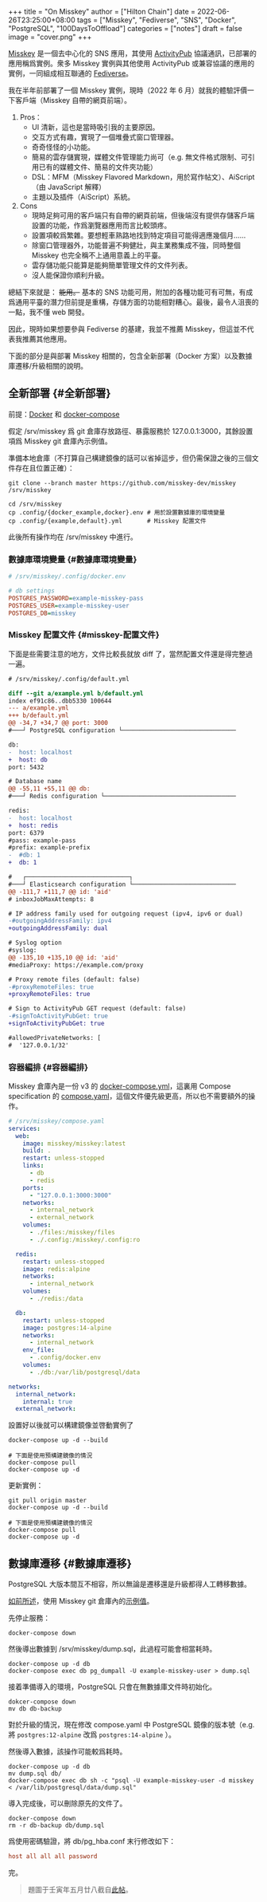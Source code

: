 +++
title = "On Misskey"
author = ["Hilton Chain"]
date = 2022-06-26T23:25:00+08:00
tags = ["Misskey", "Fediverse", "SNS", "Docker", "PostgreSQL", "100DaysToOffload"]
categories = ["notes"]
draft = false
image = "cover.png"
+++

[Misskey](https://misskey-hub.net/) 是一個去中心化的 SNS 應用，其使用 [ActivityPub](https://www.w3.org/TR/activitypub/) 協議通訊，已部署的應用稱爲實例。衆多 Misskey 實例與其他使用 ActivityPub 或兼容協議的應用的實例，一同組成相互聯通的 [Fediverse](https://en.wikipedia.org/wiki/Fediverse)。

我在半年前部署了一個 Misskey 實例，現時（2022 年 6 月）就我的體驗評價一下客戶端（Misskey 自帶的網頁前端）。

1.  Pros：
    -   UI 清新，這也是當時吸引我的主要原因。
    -   交互方式有趣，實現了一個堆疊式窗口管理器。
    -   奇奇怪怪的小功能。
    -   簡易的雲存儲實現，媒體文件管理能力尚可（e.g. 無文件格式限制、可引用已有的媒體文件、簡易的文件夾功能）
    -   DSL：MFM（Misskey Flavored Markdown，用於寫作帖文）、AiScript（由 JavaScript 解釋）
    -   主題以及插件（AiScript）系統。
2.  Cons
    -   現時足夠可用的客戶端只有自帶的網頁前端，但後端沒有提供存儲客戶端設置的功能，作爲瀏覽器應用而言比較頭疼。
    -   設置項較爲繁雜。要想輕車熟路地找到特定項目可能得適應幾個月……
    -   除窗口管理器外，功能普遍不夠健壯，與主業務集成不強，同時整個 Misskey 也完全稱不上通用意義上的平臺。
    -   雲存儲功能只能算是能夠簡單管理文件的文件列表。
    -   沒人能保證你順利升級。

總結下來就是： ~~能用。~~ 基本的 SNS 功能可用，附加的各種功能可有可無，有成爲通用平臺的潛力但前提是重構，存儲方面的功能相對糟心。最後，最令人沮喪的一點，我不懂 web 開發。

因此，現時如果想要參與 Fediverse 的基建，我並不推薦 Misskey，但這並不代表我推薦其他應用。

下面的部分是與部署 Misskey 相關的，包含全新部署（Docker 方案）以及數據庫遷移/升級相關的說明。


## 全新部署 {#全新部署}

前提：[Docker](https://docs.docker.com/engine/install/) 和 [docker-compose](https://docs.docker.com/compose/install/)

假定 /srv/misskey 爲 git 倉庫存放路徑、暴露服務於 127.0.0.1:3000，其餘設置項爲 Misskey git 倉庫內示例值。

準備本地倉庫（不打算自己構建鏡像的話可以省掉這步，但仍需保證之後的三個文件存在且位置正確）：

```shell
git clone --branch master https://github.com/misskey-dev/misskey /srv/misskey

cd /srv/misskey
cp .config/{docker_example,docker}.env # 用於設置數據庫的環境變量
cp .config/{example,default}.yml       # Misskey 配置文件
```

此後所有操作均在 /srv/misskey 中進行。


### 數據庫環境變量 {#數據庫環境變量}

```cfg
# /srv/misskey/.config/docker.env

# db settings
POSTGRES_PASSWORD=example-misskey-pass
POSTGRES_USER=example-misskey-user
POSTGRES_DB=misskey
```


### Misskey 配置文件 {#misskey-配置文件}

下面是些需要注意的地方，文件比較長就放 diff 了，當然配置文件還是得完整過一遍。

```diff
# /srv/misskey/.config/default.yml

diff --git a/example.yml b/default.yml
index ef91c86..dbb5330 100644
--- a/example.yml
+++ b/default.yml
@@ -34,7 +34,7 @@ port: 3000
#───┘ PostgreSQL configuration └────────────────────────────────

db:
-  host: localhost
+  host: db
port: 5432

# Database name
@@ -55,11 +55,11 @@ db:
#───┘ Redis configuration └─────────────────────────────────────

redis:
-  host: localhost
+  host: redis
port: 6379
#pass: example-pass
#prefix: example-prefix
-  #db: 1
+  db: 1

#   ┌─────────────────────────────┐
#───┘ Elasticsearch configuration └─────────────────────────────
@@ -111,7 +111,7 @@ id: 'aid'
# inboxJobMaxAttempts: 8

# IP address family used for outgoing request (ipv4, ipv6 or dual)
-#outgoingAddressFamily: ipv4
+outgoingAddressFamily: dual

# Syslog option
#syslog:
@@ -135,10 +135,10 @@ id: 'aid'
#mediaProxy: https://example.com/proxy

# Proxy remote files (default: false)
-#proxyRemoteFiles: true
+proxyRemoteFiles: true

# Sign to ActivityPub GET request (default: false)
-#signToActivityPubGet: true
+signToActivityPubGet: true

#allowedPrivateNetworks: [
#  '127.0.0.1/32'
```


### 容器編排 {#容器編排}

Misskey 倉庫內是一份 v3 的 [docker-compose.yml](https://docs.docker.com/compose/compose-file/compose-file-v3/)，這裏用 Compose specification 的 [compose.yaml](https://docs.docker.com/compose/compose-file/)，這個文件優先級更高，所以也不需要額外的操作。

```yaml
# /srv/misskey/compose.yaml
services:
  web:
    image: misskey/misskey:latest
    build: .
    restart: unless-stopped
    links:
      - db
      - redis
    ports:
      - "127.0.0.1:3000:3000"
    networks:
      - internal_network
      - external_network
    volumes:
      - ./files:/misskey/files
      - ./.config:/misskey/.config:ro

  redis:
    restart: unless-stopped
    image: redis:alpine
    networks:
      - internal_network
    volumes:
      - ./redis:/data

  db:
    restart: unless-stopped
    image: postgres:14-alpine
    networks:
      - internal_network
    env_file:
      - .config/docker.env
    volumes:
      - ./db:/var/lib/postgresql/data

networks:
  internal_network:
    internal: true
  external_network:
```

設置好以後就可以構建鏡像並啓動實例了

```shell
docker-compose up -d --build

# 下面是使用預構建鏡像的情況
docker-compose pull
docker-compose up -d
```

更新實例：

```shell
git pull origin master
docker-compose up -d --build

# 下面是使用預構建鏡像的情況
docker-compose pull
docker-compose up -d
```


## 數據庫遷移 {#數據庫遷移}

PostgreSQL 大版本間互不相容，所以無論是遷移還是升級都得人工轉移數據。

[如前所述](#全新部署)，使用 Misskey git 倉庫內的[示例值](#數據庫環境變量)。

先停止服務：

```shell
docker-compose down
```

然後導出數據到 /srv/misskey/dump.sql，此過程可能會相當耗時。

```shell
docker-compose up -d db
docker-compose exec db pg_dumpall -U example-misskey-user > dump.sql
```

接着準備導入的環境，PostgreSQL 只會在無數據庫文件時初始化。

```shell
dokcer-compose down
mv db db-backup
```

對於升級的情況，現在修改 compose.yaml 中 PostgreSQL 鏡像的版本號（e.g. 將 `postgres:12-alpine` 改爲 `postgres:14-alpine` ）。

然後導入數據，該操作可能較爲耗時。

```shell
docker-compose up -d db
mv dump.sql db/
docker-compose exec db sh -c "psql -U example-misskey-user -d misskey < /var/lib/postgresql/data/dump.sql"
```

導入完成後，可以刪除原先的文件了。

```shell
docker-compose down
rm -r db-backup db/dump.sql
```

爲使用密碼驗證，將 db/pg_hba.conf 末行修改如下：

```cfg
host all all all password
```

完。

> 題圖于壬寅年五月廿八截自[此帖](https://misskey.io/notes/8vuev7ce1i)。